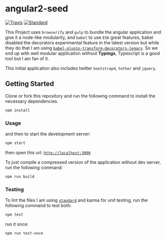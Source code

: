 # angular2-seed

[![Travis](https://img.shields.io/travis/willyelm/angular2-js-seed.svg?style=flat-square)](https://travis-ci.org/willyelm/angular2-js-seed)
[![Standard](https://img.shields.io/badge/code%20style-standard-yellow.svg?style=flat-square)](http://standardjs.com/)

This Project uses `browserify` and `gulp` to bundle the angular
application and give it a node-like modularity, and `babel` to use `ES6`
great features, babel disabled the decorators experimental feature in the
latest version but while they do that I am using [`babel-plugin-transform-decorators-legacy`](https://github.com/loganfsmyth/babel-plugin-transform-decorators-legacy).
So we end up with well modular application without **Typings**, Typescript
is a good tool but I am fan of it.

This initial application also includes twitter `bootstrap4`, `tether`
and `jquery`.

## Getting Started

Clone or fork this repository and run the following command to install
the necessary dependencies.

```bash
npm install
```

### Usage

and then to start the development server:

```bash
npm start
```

then open this url:
[`http://localhost:3000`](http://localhost:3000)

To just compile a compressed version of the application without dev server,
run the following command:

```bash
npm run build
```

### Testing

To lint the files I am using [`standard`](http://standardjs.com/) and
karma for unit testing, run the following command to test both:

```bash
npm test
```

run it once:

```bash
npm run test-once
```
